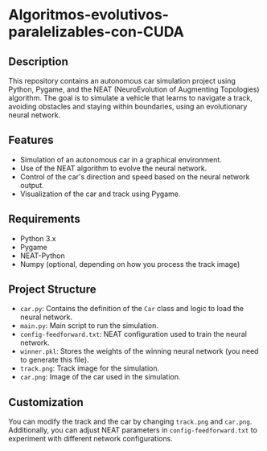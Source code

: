# Algoritmos-evolutivos-paralelizables-con-CUDA

## Description
This repository contains an autonomous car simulation project using Python, Pygame, and the NEAT (NeuroEvolution of Augmenting Topologies) algorithm. The goal is to simulate a vehicle that learns to navigate a track, avoiding obstacles and staying within boundaries, using an evolutionary neural network.

## Features
- Simulation of an autonomous car in a graphical environment.
- Use of the NEAT algorithm to evolve the neural network.
- Control of the car's direction and speed based on the neural network output.
- Visualization of the car and track using Pygame.

## Requirements
- Python 3.x
- Pygame
- NEAT-Python
- Numpy (optional, depending on how you process the track image)


## Project Structure
- `car.py`: Contains the definition of the `Car` class and logic to load the neural network.
- `main.py`: Main script to run the simulation.
- `config-feedforward.txt`: NEAT configuration used to train the neural network.
- `winner.pkl`: Stores the weights of the winning neural network (you need to generate this file).
- `track.png`: Track image for the simulation.
- `car.png`: Image of the car used in the simulation.

## Customization
You can modify the track and the car by changing `track.png` and `car.png`. Additionally, you can adjust NEAT parameters in `config-feedforward.txt` to experiment with different network configurations.

